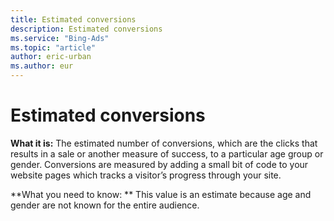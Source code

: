 ```yaml
---
title: Estimated conversions
description: Estimated conversions
ms.service: "Bing-Ads"
ms.topic: "article"
author: eric-urban
ms.author: eur
---
```


# Estimated conversions

**What it is:**    The estimated number of conversions, which are the clicks that results in a sale or another measure of success, to a particular age group or gender. Conversions are measured by adding a small bit of code to your website pages which tracks a visitor’s progress through your site.

**What you need to know: **    This value is an estimate because age and gender are not known for the entire audience.


